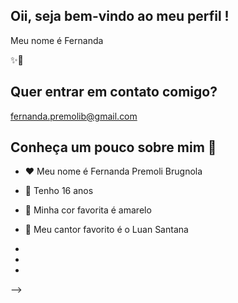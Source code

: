 ## Oii, seja bem-vindo ao meu perfil !
Meu nome é Fernanda

✨🤍

## Quer entrar em contato comigo?
fernanda.premolib@gmail.com

## Conheça um pouco sobre mim 🦋
- ❤️ Meu nome é Fernanda Premoli Brugnola 
- 🩷 Tenho 16 anos
- 🧡 Minha cor favorita é amarelo 
- 💛 Meu cantor favorito é o Luan Santana 
  
- 
- 
- 
-->
